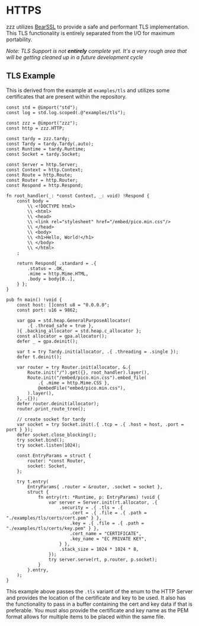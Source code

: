 # HTTPS
zzz utilizes [BearSSL](https://bearssl.org/) to provide a safe and performant TLS implementation. This TLS functionality is entirely separated from the I/O for maximum portability.

*Note: TLS Support is not **entirely** complete yet. It's a very rough area that will be getting cleaned up in a future development cycle*

## TLS Example
This is derived from the example at `examples/tls` and utilizes some certificates that are present within the repository.
```zig
const std = @import("std");
const log = std.log.scoped(.@"examples/tls");

const zzz = @import("zzz");
const http = zzz.HTTP;

const tardy = zzz.tardy;
const Tardy = tardy.Tardy(.auto);
const Runtime = tardy.Runtime;
const Socket = tardy.Socket;

const Server = http.Server;
const Context = http.Context;
const Route = http.Route;
const Router = http.Router;
const Respond = http.Respond;

fn root_handler(_: *const Context, _: void) !Respond {
    const body =
        \\ <!DOCTYPE html>
        \\ <html>
        \\ <head>
        \\ <link rel="stylesheet" href="/embed/pico.min.css"/>
        \\ </head>
        \\ <body>
        \\ <h1>Hello, World!</h1>
        \\ </body>
        \\ </html>
    ;

    return Respond{ .standard = .{
        .status = .OK,
        .mime = http.Mime.HTML,
        .body = body[0..],
    } };
}

pub fn main() !void {
    const host: []const u8 = "0.0.0.0";
    const port: u16 = 9862;

    var gpa = std.heap.GeneralPurposeAllocator(
        .{ .thread_safe = true },
    ){ .backing_allocator = std.heap.c_allocator };
    const allocator = gpa.allocator();
    defer _ = gpa.deinit();

    var t = try Tardy.init(allocator, .{ .threading = .single });
    defer t.deinit();

    var router = try Router.init(allocator, &.{
        Route.init("/").get({}, root_handler).layer(),
        Route.init("/embed/pico.min.css").embed_file(
            .{ .mime = http.Mime.CSS },
            @embedFile("embed/pico.min.css"),
        ).layer(),
    }, .{});
    defer router.deinit(allocator);
    router.print_route_tree();

    // create socket for tardy
    var socket = try Socket.init(.{ .tcp = .{ .host = host, .port = port } });
    defer socket.close_blocking();
    try socket.bind();
    try socket.listen(1024);

    const EntryParams = struct {
        router: *const Router,
        socket: Socket,
    };

    try t.entry(
        EntryParams{ .router = &router, .socket = socket },
        struct {
            fn entry(rt: *Runtime, p: EntryParams) !void {
                var server = Server.init(rt.allocator, .{
                    .security = .{ .tls = .{
                        .cert = .{ .file = .{ .path = "./examples/tls/certs/cert.pem" } },
                        .key = .{ .file = .{ .path = "./examples/tls/certs/key.pem" } },
                        .cert_name = "CERTIFICATE",
                        .key_name = "EC PRIVATE KEY",
                    } },
                    .stack_size = 1024 * 1024 * 8,
                });
                try server.serve(rt, p.router, p.socket);
            }
        }.entry,
    );
}
```
This example above passes the `.tls` variant of the enum to the HTTP Server and provides the location of the certificate and key to be used. It also has the functionality to pass in a buffer containing the cert and key data if that is preferable. You must also provide the certificate and key name as the PEM format allows for multiple items to be placed within the same file.
